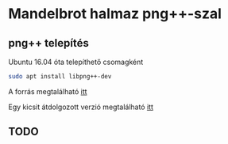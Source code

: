 # Mandelbrot halmaz png++-szal

## png++ telepítés

Ubuntu 16.04 óta telepíthető csomagként

```bash
sudo apt install libpng++-dev
```

A forrás megtalálható [itt]()

Egy kicsit átdolgozott verzió megtalálható [itt](./mandel.cpp)

## TODO
